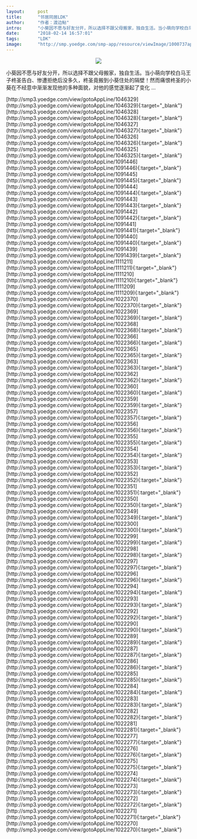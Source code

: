 ```yaml
---
layout:     post
title:      "邻居同居LDK"
author:     "作者：渡边鲇"
intro:      "小葵因不愿与好友分开，所以选择不跟父母搬家，独自生活。当小萌向学校白马王子柊圣告白、惨遭拒绝后没多久，柊圣竟搬到小葵住处的隔壁！然而痛恨柊圣的小葵在不经意中渐渐发现他的多种面貌，对他的感觉逐渐起了变化 ..."
date:       "2018-02-14 16:57:01"
tags:       "LDK"
image:      "http://smp.yoedge.com/smp-app/resource/viewImage/1000737appline.png"
---
```

<div style="text-align: center">
<p><img src="http://smp.yoedge.com/smp-app/resource/viewImage/1000737appline.png"/></p>
</div>
<p class="post-meta">
<span>小葵因不愿与好友分开，所以选择不跟父母搬家，独自生活。当小萌向学校白马王子柊圣告白、惨遭拒绝后没多久，柊圣竟搬到小葵住处的隔壁！然而痛恨柊圣的小葵在不经意中渐渐发现他的多种面貌，对他的感觉逐渐起了变化 ...</span>
</p>
[http://smp3.yoedge.com/view/gotoAppLine/1046329](http://smp3.yoedge.com/view/gotoAppLine/1046329){:target="_blank"}
[http://smp3.yoedge.com/view/gotoAppLine/1046328](http://smp3.yoedge.com/view/gotoAppLine/1046328){:target="_blank"}
[http://smp3.yoedge.com/view/gotoAppLine/1046327](http://smp3.yoedge.com/view/gotoAppLine/1046327){:target="_blank"}
[http://smp3.yoedge.com/view/gotoAppLine/1046326](http://smp3.yoedge.com/view/gotoAppLine/1046326){:target="_blank"}
[http://smp3.yoedge.com/view/gotoAppLine/1046325](http://smp3.yoedge.com/view/gotoAppLine/1046325){:target="_blank"}
[http://smp3.yoedge.com/view/gotoAppLine/1091446](http://smp3.yoedge.com/view/gotoAppLine/1091446){:target="_blank"}
[http://smp3.yoedge.com/view/gotoAppLine/1091445](http://smp3.yoedge.com/view/gotoAppLine/1091445){:target="_blank"}
[http://smp3.yoedge.com/view/gotoAppLine/1091444](http://smp3.yoedge.com/view/gotoAppLine/1091444){:target="_blank"}
[http://smp3.yoedge.com/view/gotoAppLine/1091443](http://smp3.yoedge.com/view/gotoAppLine/1091443){:target="_blank"}
[http://smp3.yoedge.com/view/gotoAppLine/1091442](http://smp3.yoedge.com/view/gotoAppLine/1091442){:target="_blank"}
[http://smp3.yoedge.com/view/gotoAppLine/1091441](http://smp3.yoedge.com/view/gotoAppLine/1091441){:target="_blank"}
[http://smp3.yoedge.com/view/gotoAppLine/1091440](http://smp3.yoedge.com/view/gotoAppLine/1091440){:target="_blank"}
[http://smp3.yoedge.com/view/gotoAppLine/1091439](http://smp3.yoedge.com/view/gotoAppLine/1091439){:target="_blank"}
[http://smp3.yoedge.com/view/gotoAppLine/1111211](http://smp3.yoedge.com/view/gotoAppLine/1111211){:target="_blank"}
[http://smp3.yoedge.com/view/gotoAppLine/1111210](http://smp3.yoedge.com/view/gotoAppLine/1111210){:target="_blank"}
[http://smp3.yoedge.com/view/gotoAppLine/1111209](http://smp3.yoedge.com/view/gotoAppLine/1111209){:target="_blank"}
[http://smp3.yoedge.com/view/gotoAppLine/1022370](http://smp3.yoedge.com/view/gotoAppLine/1022370){:target="_blank"}
[http://smp3.yoedge.com/view/gotoAppLine/1022369](http://smp3.yoedge.com/view/gotoAppLine/1022369){:target="_blank"}
[http://smp3.yoedge.com/view/gotoAppLine/1022368](http://smp3.yoedge.com/view/gotoAppLine/1022368){:target="_blank"}
[http://smp3.yoedge.com/view/gotoAppLine/1022366](http://smp3.yoedge.com/view/gotoAppLine/1022366){:target="_blank"}
[http://smp3.yoedge.com/view/gotoAppLine/1022365](http://smp3.yoedge.com/view/gotoAppLine/1022365){:target="_blank"}
[http://smp3.yoedge.com/view/gotoAppLine/1022363](http://smp3.yoedge.com/view/gotoAppLine/1022363){:target="_blank"}
[http://smp3.yoedge.com/view/gotoAppLine/1022362](http://smp3.yoedge.com/view/gotoAppLine/1022362){:target="_blank"}
[http://smp3.yoedge.com/view/gotoAppLine/1022360](http://smp3.yoedge.com/view/gotoAppLine/1022360){:target="_blank"}
[http://smp3.yoedge.com/view/gotoAppLine/1022359](http://smp3.yoedge.com/view/gotoAppLine/1022359){:target="_blank"}
[http://smp3.yoedge.com/view/gotoAppLine/1022357](http://smp3.yoedge.com/view/gotoAppLine/1022357){:target="_blank"}
[http://smp3.yoedge.com/view/gotoAppLine/1022356](http://smp3.yoedge.com/view/gotoAppLine/1022356){:target="_blank"}
[http://smp3.yoedge.com/view/gotoAppLine/1022355](http://smp3.yoedge.com/view/gotoAppLine/1022355){:target="_blank"}
[http://smp3.yoedge.com/view/gotoAppLine/1022354](http://smp3.yoedge.com/view/gotoAppLine/1022354){:target="_blank"}
[http://smp3.yoedge.com/view/gotoAppLine/1022353](http://smp3.yoedge.com/view/gotoAppLine/1022353){:target="_blank"}
[http://smp3.yoedge.com/view/gotoAppLine/1022352](http://smp3.yoedge.com/view/gotoAppLine/1022352){:target="_blank"}
[http://smp3.yoedge.com/view/gotoAppLine/1022351](http://smp3.yoedge.com/view/gotoAppLine/1022351){:target="_blank"}
[http://smp3.yoedge.com/view/gotoAppLine/1022350](http://smp3.yoedge.com/view/gotoAppLine/1022350){:target="_blank"}
[http://smp3.yoedge.com/view/gotoAppLine/1022349](http://smp3.yoedge.com/view/gotoAppLine/1022349){:target="_blank"}
[http://smp3.yoedge.com/view/gotoAppLine/1022300](http://smp3.yoedge.com/view/gotoAppLine/1022300){:target="_blank"}
[http://smp3.yoedge.com/view/gotoAppLine/1022299](http://smp3.yoedge.com/view/gotoAppLine/1022299){:target="_blank"}
[http://smp3.yoedge.com/view/gotoAppLine/1022298](http://smp3.yoedge.com/view/gotoAppLine/1022298){:target="_blank"}
[http://smp3.yoedge.com/view/gotoAppLine/1022297](http://smp3.yoedge.com/view/gotoAppLine/1022297){:target="_blank"}
[http://smp3.yoedge.com/view/gotoAppLine/1022296](http://smp3.yoedge.com/view/gotoAppLine/1022296){:target="_blank"}
[http://smp3.yoedge.com/view/gotoAppLine/1022294](http://smp3.yoedge.com/view/gotoAppLine/1022294){:target="_blank"}
[http://smp3.yoedge.com/view/gotoAppLine/1022293](http://smp3.yoedge.com/view/gotoAppLine/1022293){:target="_blank"}
[http://smp3.yoedge.com/view/gotoAppLine/1022292](http://smp3.yoedge.com/view/gotoAppLine/1022292){:target="_blank"}
[http://smp3.yoedge.com/view/gotoAppLine/1022290](http://smp3.yoedge.com/view/gotoAppLine/1022290){:target="_blank"}
[http://smp3.yoedge.com/view/gotoAppLine/1022289](http://smp3.yoedge.com/view/gotoAppLine/1022289){:target="_blank"}
[http://smp3.yoedge.com/view/gotoAppLine/1022287](http://smp3.yoedge.com/view/gotoAppLine/1022287){:target="_blank"}
[http://smp3.yoedge.com/view/gotoAppLine/1022286](http://smp3.yoedge.com/view/gotoAppLine/1022286){:target="_blank"}
[http://smp3.yoedge.com/view/gotoAppLine/1022285](http://smp3.yoedge.com/view/gotoAppLine/1022285){:target="_blank"}
[http://smp3.yoedge.com/view/gotoAppLine/1022284](http://smp3.yoedge.com/view/gotoAppLine/1022284){:target="_blank"}
[http://smp3.yoedge.com/view/gotoAppLine/1022283](http://smp3.yoedge.com/view/gotoAppLine/1022283){:target="_blank"}
[http://smp3.yoedge.com/view/gotoAppLine/1022282](http://smp3.yoedge.com/view/gotoAppLine/1022282){:target="_blank"}
[http://smp3.yoedge.com/view/gotoAppLine/1022281](http://smp3.yoedge.com/view/gotoAppLine/1022281){:target="_blank"}
[http://smp3.yoedge.com/view/gotoAppLine/1022277](http://smp3.yoedge.com/view/gotoAppLine/1022277){:target="_blank"}
[http://smp3.yoedge.com/view/gotoAppLine/1022276](http://smp3.yoedge.com/view/gotoAppLine/1022276){:target="_blank"}
[http://smp3.yoedge.com/view/gotoAppLine/1022275](http://smp3.yoedge.com/view/gotoAppLine/1022275){:target="_blank"}
[http://smp3.yoedge.com/view/gotoAppLine/1022274](http://smp3.yoedge.com/view/gotoAppLine/1022274){:target="_blank"}
[http://smp3.yoedge.com/view/gotoAppLine/1022273](http://smp3.yoedge.com/view/gotoAppLine/1022273){:target="_blank"}
[http://smp3.yoedge.com/view/gotoAppLine/1022272](http://smp3.yoedge.com/view/gotoAppLine/1022272){:target="_blank"}
[http://smp3.yoedge.com/view/gotoAppLine/1022271](http://smp3.yoedge.com/view/gotoAppLine/1022271){:target="_blank"}
[http://smp3.yoedge.com/view/gotoAppLine/1022270](http://smp3.yoedge.com/view/gotoAppLine/1022270){:target="_blank"}



